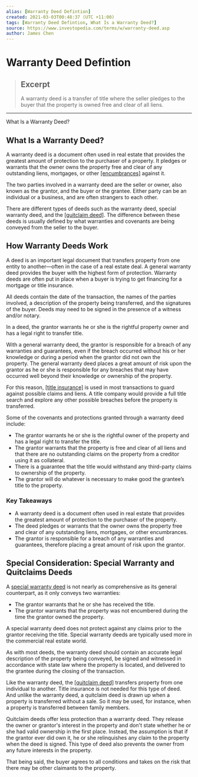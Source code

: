 ```yaml
---
alias: [Warranty Deed Defintion]
created: 2021-03-03T00:48:37 (UTC +11:00)
tags: [Warranty Deed Defintion, What Is a Warranty Deed?]
source: https://www.investopedia.com/terms/w/warranty-deed.asp
author: James Chen
---
```


# Warranty Deed Defintion

> ## Excerpt
> A warranty deed is a transfer of title where the seller pledges to the buyer that the property is owned free and clear of all liens.

---

What Is a Warranty Deed?
## What Is a Warranty Deed?

A warranty deed is a document often used in real estate that provides the greatest amount of protection to the purchaser of a property. It pledges or warrants that the owner owns the property free and clear of any outstanding liens, mortgages, or other [[encumbrances]](https://www.investopedia.com/terms/e/encumbrance.asp) against it.

The two parties involved in a warranty deed are the seller or owner, also known as the grantor, and the buyer or the grantee. Either party can be an individual or a business, and are often strangers to each other.

There are different types of deeds such as the warranty deed, special warranty deed, and the [[quitclaim deed]](https://www.investopedia.com/articles/personal-finance/051614/five-things-know-about-quitclaim-deeds.asp). The difference between these deeds is usually defined by what warranties and covenants are being conveyed from the seller to the buyer.

## How Warranty Deeds Work

A deed is an important legal document that transfers property from one entity to another—often in the case of a real estate deal. A general warranty deed provides the buyer with the highest form of protection. Warranty deeds are often put in place when a buyer is trying to get financing for a mortgage or title insurance.

All deeds contain the date of the transaction, the names of the parties involved, a description of the property being transferred, and the signatures of the buyer. Deeds may need to be signed in the presence of a witness and/or notary.

In a deed, the grantor warrants he or she is the rightful property owner and has a legal right to transfer title.

With a general warranty deed, the grantor is responsible for a breach of any warranties and guarantees, even if the breach occurred without his or her knowledge or during a period when the grantor did not own the property. The general warranty deed places a great amount of risk upon the grantor as he or she is responsible for any breaches that may have occurred well beyond their knowledge or ownership of the property.

For this reason, [[title insurance]](https://www.investopedia.com/terms/t/title_insurance.asp) is used in most transactions to guard against possible claims and liens. A title company would provide a full title search and explore any other possible breaches before the property is transferred. 

Some of the covenants and protections granted through a warranty deed include:

-   The grantor warrants he or she is the rightful owner of the property and has a legal right to transfer the title.
-   The grantor warrants that the property is free and clear of all liens and that there are no outstanding claims on the property from a creditor using it as collateral.
-   There is a guarantee that the title would withstand any third-party claims to ownership of the property.
-   The grantor will do whatever is necessary to make good the grantee’s title to the property.

### Key Takeaways

-   A warranty deed is a document often used in real estate that provides the greatest amount of protection to the purchaser of the property.
-   The deed pledges or warrants that the owner owns the property free and clear of any outstanding liens, mortgages, or other encumbrances.
-   The grantor is responsible for a breach of any warranties and guarantees, therefore placing a great amount of risk upon the grantor.

## Special Consideration: Special Warranty and Quitclaims Deeds

A [special warranty deed](https://www.investopedia.com/terms/s/special-warranty-deed.asp) is not nearly as comprehensive as its general counterpart, as it only conveys two warranties:

-   The grantor warrants that he or she has received the title.
-   The grantor warrants that the property was not encumbered during the time the grantor owned the property.

A special warranty deed does not protect against any claims prior to the grantor receiving the title. Special warranty deeds are typically used more in the commercial real estate world. 

As with most deeds, the warranty deed should contain an accurate legal description of the property being conveyed, be signed and witnessed in accordance with state law where the property is located, and delivered to the grantee during the closing of the transaction.

Like the warranty deed, the [[quitclaim deed]](https://www.investopedia.com/terms/q/quitclaimdeed.asp) transfers property from one individual to another. Title insurance is not needed for this type of deed. And unlike the warranty deed, a quitclaim deed is drawn up when a property is transferred without a sale. So it may be used, for instance, when a property is transferred between family members.

Quitclaim deeds offer less protection than a warranty deed. They release the owner or grantor's interest in the property and don't state whether he or she had valid ownership in the first place. Instead, the assumption is that if the grantor ever did own it, he or she relinquishes any claim to the property when the deed is signed. This type of deed also prevents the owner from any future interests in the property.

That being said, the buyer agrees to all conditions and takes on the risk that there may be other claimants to the property.
